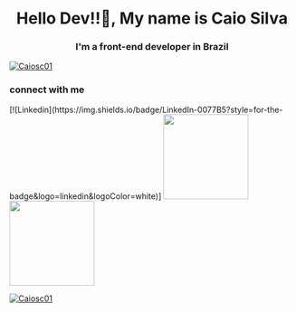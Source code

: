 

<h1 align="center">Hello Dev!!👋, My name is Caio Silva</h1>
<h3 align="center">I'm a front-end developer in Brazil</h3>

<p align="left"> <a href="https://github.com/ryo-ma/github-profile-trophy"><img src="https://github-profile-trophy.vercel.app/?username=Caiosc01" alt= "Caiosc01" /></a> </p>

<h3 >connect with me</h3>
[![Linkedin](https://img.shields.io/badge/LinkedIn-0077B5?style=for-the-badge&logo=linkedin&logoColor=white)]




<a href="https://github.com/CaioSC01">
<img height="150em" src="https://github-readme-stats.vercel.app/api/top-langs/?username=CaioSC01&layout=compact&langs_count=7&theme=vision-friendly-dark"/>
<img height="150em" src="https://github-readme-stats.vercel.app/api?username=CaioSC01&show_icons=true&theme=vision-friendly-dark&include_all_commits=true&count_private=true"/>
</div>
<p><img align="center" src="https://github-readme-streak-stats.herokuapp.com/?user=Caiosc01&" alt="Caiosc01" /></p>

 


  
